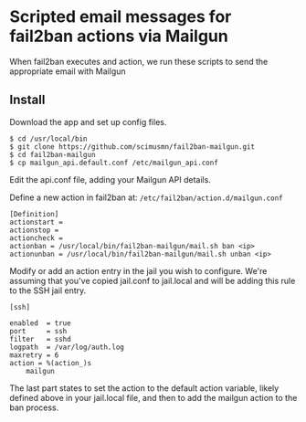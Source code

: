 # Scripted email messages for fail2ban actions via Mailgun

When fail2ban executes and action, we run these scripts to send the appropriate
email with Mailgun

## Install
Download the app and set up config files.

    $ cd /usr/local/bin
    $ git clone https://github.com/scimusmn/fail2ban-mailgun.git
    $ cd fail2ban-mailgun
    $ cp mailgun_api.default.conf /etc/mailgun_api.conf

Edit the api.conf file, adding your Mailgun API details.

Define a new action in fail2ban at: `/etc/fail2ban/action.d/mailgun.conf`

    [Definition]
    actionstart =
    actionstop =
    actioncheck =
    actionban = /usr/local/bin/fail2ban-mailgun/mail.sh ban <ip>
    actionunban = /usr/local/bin/fail2ban-mailgun/mail.sh unban <ip>

Modify or add an action entry in the jail you wish to configure. We're assuming
that you've copied jail.conf to jail.local and will be adding this rule to the
SSH jail entry.

    [ssh]

    enabled  = true
    port     = ssh
    filter   = sshd
    logpath  = /var/log/auth.log
    maxretry = 6
    action = %(action_)s
        mailgun

The last part states to set the action to the default action variable,
likely defined above in your jail.local file, and then to add the mailgun
action to the ban process.
